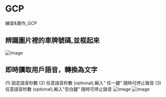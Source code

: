 # GCP
練習&amp;實作_GCP

## 辨識圖片裡的車牌號碼,並框起來
![image](https://github.com/Penny3939/GCP/assets/125810833/de15910c-20ee-4733-84ca-426b19ad8924)

## 即時讀取用戶語音，轉換為文字
(1) 固定語音秒數
(2) 任意語音秒數 (optional),輸入" 任一鍵" 隨時可停止錄音
(3) 任意語音秒數 (optional),輸入"空白鍵" 隨時可停止錄音
![image](https://github.com/Penny3939/GCP/assets/125810833/9d8206bb-7a90-4a75-8936-13880fcc5489)
![image](https://github.com/Penny3939/GCP/assets/125810833/842d454e-4b90-4de2-80d4-f73b7d46f29a)
